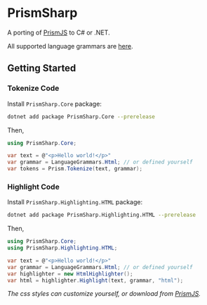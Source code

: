 # PrismSharp

A porting of [PrismJS](https://github.com/PrismJS/prism) to C# or .NET.

All supported language grammars are [here](https://github.com/tatwd/prism-sharp/tree/main/PrismSharp.Core/Languages).

## Getting Started

### Tokenize Code

Install `PrismSharp.Core` package:
```sh
dotnet add package PrismSharp.Core --prerelease
```

Then,
```csharp
using PrismSharp.Core;

var text = @"<p>Hello world!</p>"
var grammar = LanguageGrammars.Html; // or defined yourself
var tokens = Prism.Tokenize(text, grammar);
```

### Highlight Code

Install `PrismSharp.Highlighting.HTML` package:
```sh
dotnet add package PrismSharp.Highlighting.HTML --prerelease
```

Then,
```csharp
using PrismSharp.Core;
using PrismSharp.Highlighting.HTML;

var text = @"<p>Hello world!</p>"
var grammar = LanguageGrammars.Html; // or defined yourself
var highlighter = new HtmlHighlighter();
var html = highlighter.Highlight(text, grammar, "html");
```

_The css styles can customize yourself, or download from [PrismJS](https://prismjs.com/download.html)._
